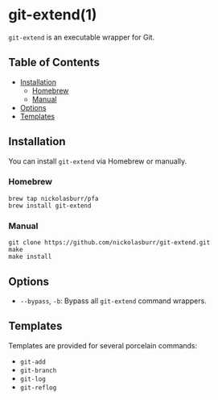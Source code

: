 # git-extend(1)

`git-extend` is an executable wrapper for Git.

## Table of Contents

- [Installation](#installation)
  + [Homebrew](#homebrew)
  + [Manual](#manual)
- [Options](#options)
- [Templates](#templates)

## Installation

You can install `git-extend` via Homebrew or manually.

### Homebrew

```
brew tap nickolasburr/pfa
brew install git-extend
```

### Manual

```
git clone https://github.com/nickolasburr/git-extend.git
make
make install
```

## Options

+ `--bypass`, `-b`: Bypass all `git-extend` command wrappers.

## Templates

Templates are provided for several porcelain commands:

+ `git-add`
+ `git-branch`
+ `git-log`
+ `git-reflog`
